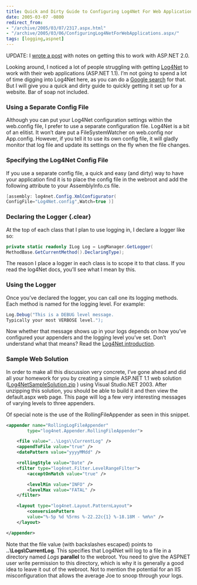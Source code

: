 ```yaml
---
title: Quick and Dirty Guide to Configuring Log4Net For Web Applications
date: 2005-03-07 -0800
redirect_from:
- "/archive/2005/03/07/2317.aspx.html"
- "/archive/2005/03/06/ConfiguringLog4NetForWebApplications.aspx/"
tags: [logging,aspnet]
---
```


UPDATE: I [wrote a
post](https://haacked.com/archive/2006/07/09/ConfiguringLog4NetWithASP.NET2.0InMediumTrust.aspx "Configuring Log4Net in Medium Trust")
with notes on getting this to work with ASP.NET 2.0.

Looking around, I noticed a lot of people struggling with getting [Log4Net](http://logging.apache.org/log4net/ "Log4Net website") to work with their web applications (ASP.NET 1.1). I’m not going to spend a lot of time digging into Log4Net here, as you can do a [Google search](http://www.google.com/search?sourceid=navclient&ie=UTF-8&rls=GGLB,GGLB:1969-53,GGLB:en&q=log4net "Google Search Results for Log4Net") for that. But I will give you a quick and dirty guide to quickly getting it set up for a website. Bar of soap not included.

### Using a Separate Config File

Although you can put your Log4Net configuration settings within the web.config file, I prefer to use a separate configuration file. Log4Net is a bit of an elitist. It won’t dare put a FileSystemWatcher on web.config nor App.config. However, if you tell it to use its own config file, it will gladly monitor that log file and update its settings on the fly when the file changes.

### Specifying the Log4Net Config File

If you use a separate config file, a quick and easy (and dirty) way to have your application find it is to place the config file in the webroot and add the following attribute to your AssemblyInfo.cs file.

```csharp
[assembly: log4net.Config.XmlConfigurator( 
ConfigFile="Log4Net.config",Watch=true )]
```

### Declaring the Logger {.clear}

At the top of each class that I plan to use logging in, I declare a logger like so:

```csharp
private static readonly ILog Log = LogManager.GetLogger( 
MethodBase.GetCurrentMethod().DeclaringType);
```

The reason I place a logger in each class is to scope it to that class. If you read the log4Net docs, you’ll see what I mean by this.

### Using the Logger

Once you’ve declared the logger, you can call one its logging methods. Each method is named for the logging level. For example:

```csharp
Log.Debug("This is a DEBUG level message.  
Typically your most VERBOSE level.");
```

Now whether that message shows up in your logs depends on how you’ve configured your appenders and the logging level you’ve set. Don’t
understand what that means? Read the [Log4Net introduction](http://logging.apache.org/log4net/release/manual/introduction.html "Log4Net introduction docs").

### Sample Web Solution

In order to make all this discussion very concrete, I’ve gone ahead and did all your homework for you by creating a simple ASP.NET 1.1 web solution ([Log4NetSampleSolution.zip](/images/Log4NetSampleSolution.zip "Visual Studio.NET 2003 Solution")
) using Visual Studio.NET 2003. After unzipping this solution, you should be able to build it and then view the default.aspx web page. This page will log a few very interesting messages of varying levels to three appenders.

Of special note is the use of the RollingFileAppender as seen in this snippet.

```xml
<appender name="RollingLogFileAppender"    
        type="log4net.Appender.RollingFileAppender">

    <file value="..\Logs\\CurrentLog" />
    <appendToFile value="true" />
    <datePattern value="yyyyMMdd" />

    <rollingStyle value="Date" />
    <filter type="log4net.Filter.LevelRangeFilter">
        <acceptOnMatch value="true" />

        <levelMin value="INFO" />
        <levelMax value="FATAL" />
    </filter>

    <layout type="log4net.Layout.PatternLayout">
        <conversionPattern 
        value="%-5p %d %5rms %-22.22c{1} %-18.18M - %m%n" />
    </layout>

</appender>
```

Note that the file value (with backslashes escaped) points to **..\\Logs\\CurrentLog**. This specifies that Log4Net will log to a file
in a directory named *Logs* **parallel** to the webroot. You need to give the ASPNET user write permission to this directory, which is why it is generally a good idea to leave it out of the webroot. Not to mention the potential for an IIS misconfiguration that allows the average Joe to snoop through your logs.
